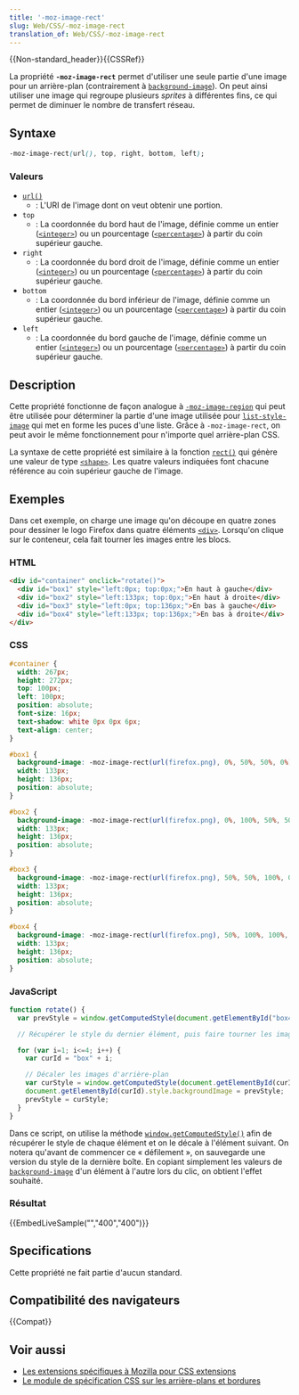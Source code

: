 ```yaml
---
title: '-moz-image-rect'
slug: Web/CSS/-moz-image-rect
translation_of: Web/CSS/-moz-image-rect
---
```


{{Non-standard_header}}{{CSSRef}}

La propriété **`-moz-image-rect`** permet d'utiliser une seule partie d'une image pour un arrière-plan (contrairement à [`background-image`](/fr/docs/Web/CSS/background-image)). On peut ainsi utiliser une image qui regroupe plusieurs _sprites_ à différentes fins, ce qui permet de diminuer le nombre de transfert réseau.

## Syntaxe

```css
-moz-image-rect(url(), top, right, bottom, left);
```

### Valeurs

- [`url()`](/fr/docs/Web/CSS/url())
  - : L'URI de l'image dont on veut obtenir une portion.
- `top`
  - : La coordonnée du bord haut de l'image, définie comme un entier ([`<integer>`](/fr/docs/Web/CSS/integer)) ou un pourcentage ([`<percentage>`](/fr/docs/Web/CSS/percentage)) à partir du coin supérieur gauche.
- `right`
  - : La coordonnée du bord droit de l'image, définie comme un entier ([`<integer>`](/fr/docs/Web/CSS/integer)) ou un pourcentage ([`<percentage>`](/fr/docs/Web/CSS/percentage)) à partir du coin supérieur gauche.
- `bottom`
  - : La coordonnée du bord inférieur de l'image, définie comme un entier ([`<integer>`](/fr/docs/Web/CSS/integer)) ou un pourcentage ([`<percentage>`](/fr/docs/Web/CSS/percentage)) à partir du coin supérieur gauche.
- `left`
  - : La coordonnée du bord gauche de l'image, définie comme un entier ([`<integer>`](/fr/docs/Web/CSS/integer)) ou un pourcentage ([`<percentage>`](/fr/docs/Web/CSS/percentage)) à partir du coin supérieur gauche.

## Description

Cette propriété fonctionne de façon analogue à [`-moz-image-region`](/fr/docs/Web/CSS/-moz-image-region) qui peut être utilisée pour déterminer la partie d'une image utilisée pour [`list-style-image`](/fr/docs/Web/CSS/list-style-image) qui met en forme les puces d'une liste. Grâce à `-moz-image-rect`, on peut avoir le même fonctionnement pour n'importe quel arrière-plan CSS.

La syntaxe de cette propriété est similaire à la fonction [`rect()`](/fr/docs/Web/CSS/shape#syntaxe) qui génère une valeur de type [`<shape>`](/fr/docs/Web/CSS/shape). Les quatre valeurs indiquées font chacune référence au coin supérieur gauche de l'image.

## Exemples

Dans cet exemple, on charge une image qu'on découpe en quatre zones pour dessiner le logo Firefox dans quatre éléments [`<div>`](/fr/docs/Web/HTML/Element/div). Lorsqu'on clique sur le conteneur, cela fait tourner les images entre les blocs.

### HTML

```html
<div id="container" onclick="rotate()">
  <div id="box1" style="left:0px; top:0px;">En haut à gauche</div>
  <div id="box2" style="left:133px; top:0px;">En haut à droite</div>
  <div id="box3" style="left:0px; top:136px;">En bas à gauche</div>
  <div id="box4" style="left:133px; top:136px;">En bas à droite</div>
</div>
```

### CSS

```css
#container {
  width: 267px;
  height: 272px;
  top: 100px;
  left: 100px;
  position: absolute;
  font-size: 16px;
  text-shadow: white 0px 0px 6px;
  text-align: center;
}

#box1 {
  background-image: -moz-image-rect(url(firefox.png), 0%, 50%, 50%, 0%);
  width: 133px;
  height: 136px;
  position: absolute;
}

#box2 {
  background-image: -moz-image-rect(url(firefox.png), 0%, 100%, 50%, 50%);
  width: 133px;
  height: 136px;
  position: absolute;
}

#box3 {
  background-image: -moz-image-rect(url(firefox.png), 50%, 50%, 100%, 0%);
  width: 133px;
  height: 136px;
  position: absolute;
}

#box4 {
  background-image: -moz-image-rect(url(firefox.png), 50%, 100%, 100%, 50%);
  width: 133px;
  height: 136px;
  position: absolute;
}
```

### JavaScript

```js
function rotate() {
  var prevStyle = window.getComputedStyle(document.getElementById("box4"), null).getPropertyValue("background-image");

  // Récupérer le style du dernier élément, puis faire tourner les images

  for (var i=1; i<=4; i++) {
    var curId = "box" + i;

    // Décaler les images d'arrière-plan
    var curStyle = window.getComputedStyle(document.getElementById(curId), null).getPropertyValue("background-image");
    document.getElementById(curId).style.backgroundImage = prevStyle;
    prevStyle = curStyle;
  }
}
```

Dans ce script, on utilise la méthode [`window.getComputedStyle()`](/fr/docs/Web/API/Window/getComputedStyle) afin de récupérer le style de chaque élément et on le décale à l'élément suivant. On notera qu'avant de commencer ce «&nbsp;défilement&nbsp;», on sauvegarde une version du style de la dernière boîte. En copiant simplement les valeurs de [`background-image`](/fr/docs/Web/CSS/background-image) d'un élément à l'autre lors du clic, on obtient l'effet souhaité.

### Résultat

{{EmbedLiveSample("","400","400")}}

## Specifications

Cette propriété ne fait partie d'aucun standard.

## Compatibilité des navigateurs

{{Compat}}

## Voir aussi

- [Les extensions spécifiques à Mozilla pour CSS extensions](/fr/docs/Web/CSS/Mozilla_Extensions)
- [Le module de spécification CSS sur les arrière-plans et bordures](/fr/docs/Web/CSS/CSS_Backgrounds_and_Borders)
